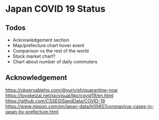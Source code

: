 # Japan COVID 19 Status

## Todos
- Acknowledgement section
- Map/prefecture chart hover event
- Comparison vs the rest of the world
- Stock market chart?
- Chart about number of daily commuters

## Acknowledgement

https://observablehq.com/@yurivish/quarantine-now
https://toyokeizai.net/sp/visual/tko/covid19/en.html
https://github.com/CSSEGISandData/COVID-19
https://www.nippon.com/en/japan-data/h00657coronavirus-cases-in-japan-by-prefecture.html